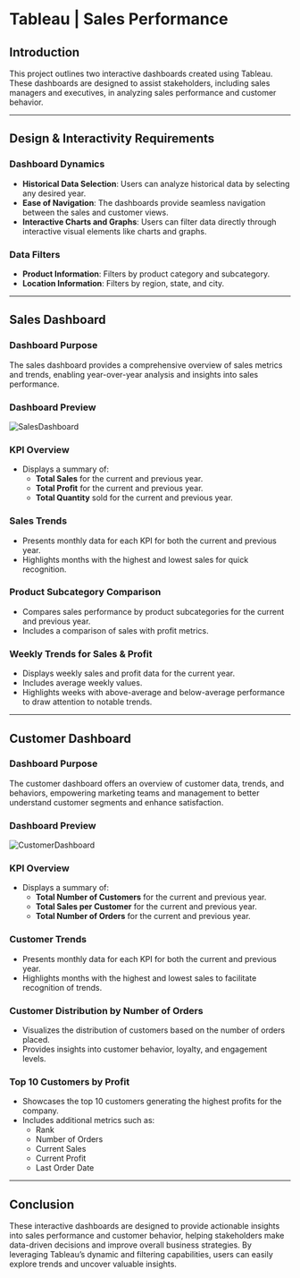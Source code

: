 # Tableau | Sales Performance

## Introduction

This project outlines two interactive dashboards created using Tableau. These dashboards are designed to assist stakeholders, including sales managers and executives, in analyzing sales performance and customer behavior.

---

## Design & Interactivity Requirements

### Dashboard Dynamics

- **Historical Data Selection**: Users can analyze historical data by selecting any desired year.
- **Ease of Navigation**: The dashboards provide seamless navigation between the sales and customer views.
- **Interactive Charts and Graphs**: Users can filter data directly through interactive visual elements like charts and graphs.

### Data Filters

- **Product Information**: Filters by product category and subcategory.
- **Location Information**: Filters by region, state, and city.
---

## Sales Dashboard

### Dashboard Purpose

The sales dashboard provides a comprehensive overview of sales metrics and trends, enabling year-over-year analysis and insights into sales performance.

### Dashboard Preview
![SalesDashboard](https://github.com/user-attachments/assets/bea10be4-b535-4c15-862d-92c890f6a454)

### KPI Overview

- Displays a summary of:
  - **Total Sales** for the current and previous year.
  - **Total Profit** for the current and previous year.
  - **Total Quantity** sold for the current and previous year.

### Sales Trends

- Presents monthly data for each KPI for both the current and previous year.
- Highlights months with the highest and lowest sales for quick recognition.

### Product Subcategory Comparison

- Compares sales performance by product subcategories for the current and previous year.
- Includes a comparison of sales with profit metrics.

### Weekly Trends for Sales & Profit

- Displays weekly sales and profit data for the current year.
- Includes average weekly values.
- Highlights weeks with above-average and below-average performance to draw attention to notable trends.

---

## Customer Dashboard

### Dashboard Purpose

The customer dashboard offers an overview of customer data, trends, and behaviors, empowering marketing teams and management to better understand customer segments and enhance satisfaction.

### Dashboard Preview
![CustomerDashboard](https://github.com/user-attachments/assets/90eb7171-86d2-446f-bd24-05eb0068bea4)

### KPI Overview

- Displays a summary of:
  - **Total Number of Customers** for the current and previous year.
  - **Total Sales per Customer** for the current and previous year.
  - **Total Number of Orders** for the current and previous year.

### Customer Trends

- Presents monthly data for each KPI for both the current and previous year.
- Highlights months with the highest and lowest sales to facilitate recognition of trends.

### Customer Distribution by Number of Orders

- Visualizes the distribution of customers based on the number of orders placed.
- Provides insights into customer behavior, loyalty, and engagement levels.

### Top 10 Customers by Profit

- Showcases the top 10 customers generating the highest profits for the company.
- Includes additional metrics such as:
  - Rank
  - Number of Orders
  - Current Sales
  - Current Profit
  - Last Order Date

---

## Conclusion

These interactive dashboards are designed to provide actionable insights into sales performance and customer behavior, helping stakeholders make data-driven decisions and improve overall business strategies. By leveraging Tableau’s dynamic and filtering capabilities, users can easily explore trends and uncover valuable insights.
